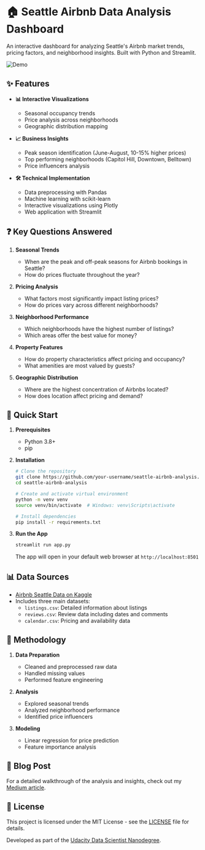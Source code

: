 # 🏠 Seattle Airbnb Data Analysis Dashboard

An interactive dashboard for analyzing Seattle's Airbnb market trends, pricing factors, and neighborhood insights. Built with Python and Streamlit.

![Demo](https://github.com/omkarbhad/seattle-airbnb-data-analysis/raw/master/demo.gif)

## ✨ Features

- **📊 Interactive Visualizations**
  - Seasonal occupancy trends
  - Price analysis across neighborhoods
  - Geographic distribution mapping

- **📈 Business Insights**
  - Peak season identification (June-August, 10-15% higher prices)
  - Top performing neighborhoods (Capitol Hill, Downtown, Belltown)
  - Price influencers analysis

- **🛠️ Technical Implementation**
  - Data preprocessing with Pandas
  - Machine learning with scikit-learn
  - Interactive visualizations using Plotly
  - Web application with Streamlit

## ❓ Key Questions Answered

1. **Seasonal Trends**
   - When are the peak and off-peak seasons for Airbnb bookings in Seattle?
   - How do prices fluctuate throughout the year?

2. **Pricing Analysis**
   - What factors most significantly impact listing prices?
   - How do prices vary across different neighborhoods?

3. **Neighborhood Performance**
   - Which neighborhoods have the highest number of listings?
   - Which areas offer the best value for money?

4. **Property Features**
   - How do property characteristics affect pricing and occupancy?
   - What amenities are most valued by guests?

5. **Geographic Distribution**
   - Where are the highest concentration of Airbnbs located?
   - How does location affect pricing and demand?

## 🚀 Quick Start

1. **Prerequisites**
   - Python 3.8+
   - pip

2. **Installation**
   ```bash
   # Clone the repository
   git clone https://github.com/your-username/seattle-airbnb-analysis.git
   cd seattle-airbnb-analysis
   
   # Create and activate virtual environment
   python -m venv venv
   source venv/bin/activate  # Windows: venv\Scripts\activate
   
   # Install dependencies
   pip install -r requirements.txt
   ```

3. **Run the App**
   ```bash
   streamlit run app.py
   ```
   The app will open in your default web browser at `http://localhost:8501`

## 📊 Data Sources

- [Airbnb Seattle Data on Kaggle](https://www.kaggle.com/airbnb/seattle)
- Includes three main datasets:
  - `listings.csv`: Detailed information about listings
  - `reviews.csv`: Review data including dates and comments
  - `calendar.csv`: Pricing and availability data

## 🧠 Methodology

1. **Data Preparation**
   - Cleaned and preprocessed raw data
   - Handled missing values
   - Performed feature engineering

2. **Analysis**
   - Explored seasonal trends
   - Analyzed neighborhood performance
   - Identified price influencers

3. **Modeling**
   - Linear regression for price prediction
   - Feature importance analysis

## 📖 Blog Post

For a detailed walkthrough of the analysis and insights, check out my [Medium article](https://medium.com/@omkarbhad/seattle-airbnbs-data-analysis-that-every-investor-must-know-8a25a694389e).

## 📝 License

This project is licensed under the MIT License - see the [LICENSE](LICENSE) file for details.

Developed as part of the [Udacity Data Scientist Nanodegree](https://www.udacity.com/course/data-scientist-nanodegree--nd025).
